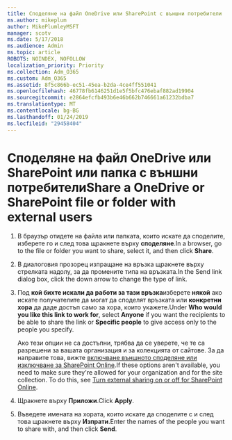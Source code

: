 ```yaml
---
title: Споделяне на файл OneDrive или SharePoint с външни потребители
ms.author: mikeplum
author: MikePlumleyMSFT
manager: scotv
ms.date: 5/17/2018
ms.audience: Admin
ms.topic: article
ROBOTS: NOINDEX, NOFOLLOW
localization_priority: Priority
ms.collection: Adm_O365
ms.custom: Adm_O365
ms.assetid: 8f5c866b-ec51-45ea-b2da-4ce4ff551041
ms.openlocfilehash: 46778fb6146251d1e5f5bfc476ebaf882ad19904
ms.sourcegitcommit: e2864efcfb493b6e46b662b746661a61232bdba7
ms.translationtype: MT
ms.contentlocale: bg-BG
ms.lasthandoff: 01/24/2019
ms.locfileid: "29458404"
---
```

# <a name="share-a-onedrive-or-sharepoint-file-or-folder-with-external-users"></a><span data-ttu-id="042f2-102">Споделяне на файл OneDrive или SharePoint или папка с външни потребители</span><span class="sxs-lookup"><span data-stu-id="042f2-102">Share a OneDrive or SharePoint file or folder with external users</span></span>

1. <span data-ttu-id="042f2-103">В браузър отидете на файла или папката, които искате да споделите, изберете го и след това щракнете върху **споделяне**.</span><span class="sxs-lookup"><span data-stu-id="042f2-103">In a browser, go to the file or folder you want to share, select it, and then click **Share**.</span></span>
    
2. <span data-ttu-id="042f2-104">В диалоговия прозорец изпращане на връзка щракнете върху стрелката надолу, за да промените типа на връзката.</span><span class="sxs-lookup"><span data-stu-id="042f2-104">In the Send link dialog box, click the down arrow to change the type of link.</span></span>
    
3. <span data-ttu-id="042f2-105">Под **кой бихте искали да работи за тази връзка**изберете **някой** ако искате получателите да могат да споделят връзката или **конкретни хора** да даде достъп само за хора, които укажете.</span><span class="sxs-lookup"><span data-stu-id="042f2-105">Under **Who would you like this link to work for**, select **Anyone** if you want the recipients to be able to share the link or **Specific people** to give access only to the people you specify.</span></span> 
    
    <span data-ttu-id="042f2-p101">Ако тези опции не са достъпни, трябва да се уверете, че те са разрешени за вашата организация и за колекцията от сайтове. За да направите това, вижте [включване външното споделяне или изключване за SharePoint Online](https://go.microsoft.com/fwlink/?linkid=866426).</span><span class="sxs-lookup"><span data-stu-id="042f2-p101">If these options aren't available, you need to make sure they're allowed for your organization and for the site collection. To do this, see [Turn external sharing on or off for SharePoint Online](https://go.microsoft.com/fwlink/?linkid=866426).</span></span>
    
4. <span data-ttu-id="042f2-108">Щракнете върху **Приложи**.</span><span class="sxs-lookup"><span data-stu-id="042f2-108">Click **Apply**.</span></span>
    
5. <span data-ttu-id="042f2-109">Въведете имената на хората, които искате да споделите с и след това щракнете върху **Изпрати**.</span><span class="sxs-lookup"><span data-stu-id="042f2-109">Enter the names of the people you want to share with, and then click **Send**.</span></span>
    

